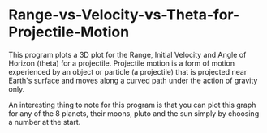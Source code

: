 # Range-vs-Velocity-vs-Theta-for-Projectile-Motion
This program plots a 3D plot for the Range, Initial Velocity and Angle of Horizon (theta) for a projectile. Projectile motion is a form of motion experienced by an object or particle (a projectile) that is projected near Earth's surface and moves along a curved path under the action of gravity only.

An interesting thing to note for this program is that you can plot this graph for any of the 8 planets, their moons, pluto and the sun simply by choosing a number at the start. 
